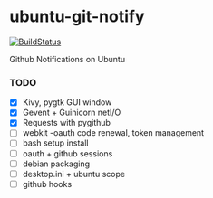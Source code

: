 ubuntu-git-notify
=================

[![BuildStatus](https://travis-ci.org/synod32/recognise.png)](https://travis-ci.org/ianjuma/recognise)


Github Notifications on Ubuntu

### TODO
- [x] Kivy, pygtk GUI window
- [x] Gevent + Guinicorn netI/O
- [x] Requests with pygithub
- [ ] webkit -oauth code renewal, token management
- [ ] bash setup install
- [ ] oauth + github sessions
- [ ] debian packaging
- [ ] desktop.ini + ubuntu scope
- [ ] github hooks
